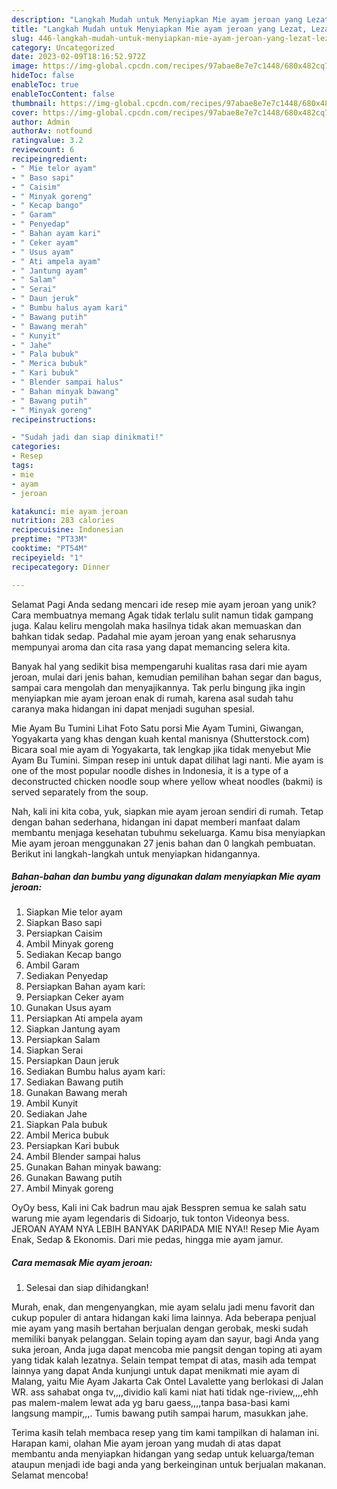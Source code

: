 ```yaml
---
description: "Langkah Mudah untuk Menyiapkan Mie ayam jeroan yang Lezat, Lezat"
title: "Langkah Mudah untuk Menyiapkan Mie ayam jeroan yang Lezat, Lezat"
slug: 446-langkah-mudah-untuk-menyiapkan-mie-ayam-jeroan-yang-lezat-lezat
category: Uncategorized
date: 2023-02-09T18:16:52.972Z
image: https://img-global.cpcdn.com/recipes/97abae8e7e7c1448/680x482cq70/mie-ayam-jeroan-foto-resep-utama.jpg
hideToc: false
enableToc: true
enableTocContent: false
thumbnail: https://img-global.cpcdn.com/recipes/97abae8e7e7c1448/680x482cq70/mie-ayam-jeroan-foto-resep-utama.jpg
cover: https://img-global.cpcdn.com/recipes/97abae8e7e7c1448/680x482cq70/mie-ayam-jeroan-foto-resep-utama.jpg
author: Admin
authorAv: notfound
ratingvalue: 3.2
reviewcount: 6
recipeingredient:
- " Mie telor ayam"
- " Baso sapi"
- " Caisim"
- " Minyak goreng"
- " Kecap bango"
- " Garam"
- " Penyedap"
- " Bahan ayam kari"
- " Ceker ayam"
- " Usus ayam"
- " Ati ampela ayam"
- " Jantung ayam"
- " Salam"
- " Serai"
- " Daun jeruk"
- " Bumbu halus ayam kari"
- " Bawang putih"
- " Bawang merah"
- " Kunyit"
- " Jahe"
- " Pala bubuk"
- " Merica bubuk"
- " Kari bubuk"
- " Blender sampai halus"
- " Bahan minyak bawang"
- " Bawang putih"
- " Minyak goreng"
recipeinstructions:

- "Sudah jadi dan siap dinikmati!"
categories:
- Resep
tags:
- mie
- ayam
- jeroan

katakunci: mie ayam jeroan 
nutrition: 283 calories
recipecuisine: Indonesian
preptime: "PT33M"
cooktime: "PT54M"
recipeyield: "1"
recipecategory: Dinner

---
```



Selamat Pagi Anda sedang mencari ide resep mie ayam jeroan yang unik? Cara membuatnya memang Agak tidak terlalu sulit namun tidak gampang juga. Kalau keliru mengolah maka hasilnya tidak akan memuaskan dan bahkan tidak sedap. Padahal mie ayam jeroan yang enak seharusnya mempunyai aroma dan cita rasa yang dapat memancing selera kita.


Banyak hal yang sedikit bisa mempengaruhi kualitas rasa dari mie ayam jeroan, mulai dari jenis bahan, kemudian pemilihan bahan segar dan bagus, sampai cara mengolah dan menyajikannya. Tak perlu bingung jika ingin menyiapkan mie ayam jeroan enak di rumah, karena asal sudah tahu caranya maka hidangan ini dapat menjadi suguhan spesial.

Mie Ayam Bu Tumini Lihat Foto Satu porsi Mie Ayam Tumini, Giwangan, Yogyakarta yang khas dengan kuah kental manisnya (Shutterstock.com) Bicara soal mie ayam di Yogyakarta, tak lengkap jika tidak menyebut Mie Ayam Bu Tumini. Simpan resep ini untuk dapat dilihat lagi nanti. Mie ayam is one of the most popular noodle dishes in Indonesia, it is a type of a deconstructed chicken noodle soup where yellow wheat noodles (bakmi) is served separately from the soup.


Nah, kali ini kita coba, yuk, siapkan mie ayam jeroan sendiri di rumah. Tetap dengan bahan sederhana, hidangan ini dapat memberi manfaat dalam membantu menjaga kesehatan tubuhmu sekeluarga. Kamu bisa menyiapkan Mie ayam jeroan menggunakan 27 jenis bahan dan 0 langkah pembuatan. Berikut ini langkah-langkah untuk menyiapkan hidangannya.

<!--inarticleads1-->

##### Bahan-bahan dan bumbu yang digunakan dalam menyiapkan Mie ayam jeroan:

1. Siapkan  Mie telor ayam
1. Siapkan  Baso sapi
1. Persiapkan  Caisim
1. Ambil  Minyak goreng
1. Sediakan  Kecap bango
1. Ambil  Garam
1. Sediakan  Penyedap
1. Persiapkan  Bahan ayam kari:
1. Persiapkan  Ceker ayam
1. Gunakan  Usus ayam
1. Persiapkan  Ati ampela ayam
1. Siapkan  Jantung ayam
1. Persiapkan  Salam
1. Siapkan  Serai
1. Persiapkan  Daun jeruk
1. Sediakan  Bumbu halus ayam kari:
1. Sediakan  Bawang putih
1. Gunakan  Bawang merah
1. Ambil  Kunyit
1. Sediakan  Jahe
1. Siapkan  Pala bubuk
1. Ambil  Merica bubuk
1. Persiapkan  Kari bubuk
1. Ambil  Blender sampai halus
1. Gunakan  Bahan minyak bawang:
1. Gunakan  Bawang putih
1. Ambil  Minyak goreng


OyOy bess, Kali ini Cak badrun mau ajak Besspren semua ke salah satu warung mie ayam legendaris di Sidoarjo, tuk tonton Videonya bess. JEROAN AYAM NYA LEBIH BANYAK DARIPADA MIE NYA!! Resep Mie Ayam Enak, Sedap &amp; Ekonomis. Dari mie pedas, hingga mie ayam jamur. 

<!--inarticleads2-->

##### Cara memasak Mie ayam jeroan:


1. Selesai dan siap dihidangkan!

Murah, enak, dan mengenyangkan, mie ayam selalu jadi menu favorit dan cukup populer di antara hidangan kaki lima lainnya. Ada beberapa penjual mie ayam yang masih bertahan berjualan dengan gerobak, meski sudah memiliki banyak pelanggan. Selain toping ayam dan sayur, bagi Anda yang suka jeroan, Anda juga dapat mencoba mie pangsit dengan toping ati ayam yang tidak kalah lezatnya. Selain tempat tempat di atas, masih ada tempat lainnya yang dapat Anda kunjungi untuk dapat menikmati mie ayam di Malang, yaitu Mie Ayam Jakarta Cak Ontel Lavalette yang berlokasi di Jalan WR. ass sahabat onga tv,,,,dividio kali kami niat hati tidak nge-riview,,,,ehh pas malem-malem lewat ada yg baru gaess,,,,tanpa basa-basi kami langsung mampir,,,. Tumis bawang putih sampai harum, masukkan jahe. 

Terima kasih telah membaca resep yang tim kami tampilkan di halaman ini. Harapan kami, olahan Mie ayam jeroan yang mudah di atas dapat membantu anda menyiapkan hidangan yang sedap untuk keluarga/teman ataupun menjadi ide bagi anda yang berkeinginan untuk berjualan makanan. Selamat mencoba!
